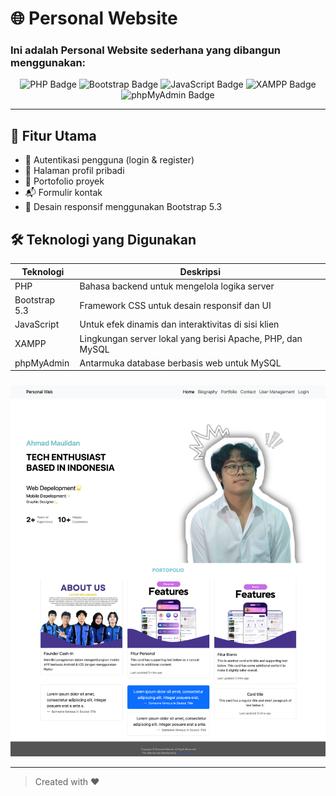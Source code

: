 # 🌐 Personal Website

### Ini adalah **Personal Website** sederhana yang dibangun menggunakan:

<p align="center">
  <img src="https://img.shields.io/badge/PHP-777BB4?style=for-the-badge&logo=php&logoColor=white" alt="PHP Badge"/>
  <img src="https://img.shields.io/badge/Bootstrap-7952B3?style=for-the-badge&logo=bootstrap&logoColor=white" alt="Bootstrap Badge"/>
  <img src="https://img.shields.io/badge/JavaScript-F7DF1E?style=for-the-badge&logo=javascript&logoColor=black" alt="JavaScript Badge"/>
  <img src="https://img.shields.io/badge/XAMPP-FB7A24?style=for-the-badge&logo=apache&logoColor=white" alt="XAMPP Badge"/>
  <img src="https://img.shields.io/badge/phpMyAdmin-6C78AF?style=for-the-badge&logo=phpmyadmin&logoColor=white" alt="phpMyAdmin Badge"/>
</p>

---

## 🚀 Fitur Utama

- 🔐 Autentikasi pengguna (login & register)
- 👤 Halaman profil pribadi
- 📝 Portofolio proyek
- 📬 Formulir kontak
- 🎨 Desain responsif menggunakan Bootstrap 5.3

## 🛠️ Teknologi yang Digunakan

| Teknologi     | Deskripsi                                      |
|---------------|------------------------------------------------|
| PHP           | Bahasa backend untuk mengelola logika server   |
| Bootstrap 5.3 | Framework CSS untuk desain responsif dan UI    |
| JavaScript    | Untuk efek dinamis dan interaktivitas di sisi klien |
| XAMPP         | Lingkungan server lokal yang berisi Apache, PHP, dan MySQL |
| phpMyAdmin    | Antarmuka database berbasis web untuk MySQL    |

###

![imaghe alt](https://github.com/AhmdMaulidan/personal-web/blob/35abb829e2d009dd0511c0dc58f359d90371e528/Tampilan.png)

-----

> Created with ❤️



